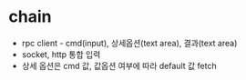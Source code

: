 # chain

* rpc client - cmd(input), 상세옵션(text area), 결과(text area)
* socket, http 통합 입력
* 상세 옵션은 cmd 값, 값옵션 여부에 따라 default 값 fetch